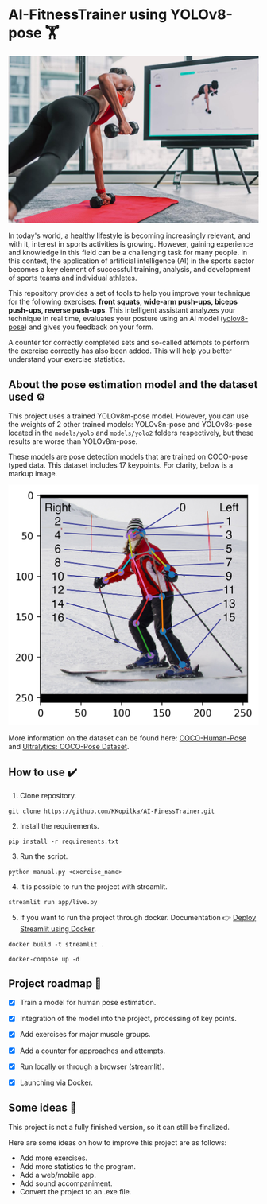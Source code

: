 # AI-FitnessTrainer using YOLOv8-pose 🏋️

<p align="center">
<img src="docs/ai-trainer.jpg"
    alt="ai_trainer"
    width=550 />
</p>

In today's world, a healthy lifestyle is becoming increasingly relevant, and with it, interest in sports activities is growing. However, gaining experience and knowledge in this field can be a challenging task for many people. In this context, the application of artificial intelligence (AI) in the sports sector becomes a key element of successful training, analysis, and development of sports teams and individual athletes.

This repository provides a set of tools to help you improve your technique for the following exercises: **front squats, wide-arm push-ups, biceps push-ups, reverse push-ups**. This intelligent assistant analyzes your technique in real time, evaluates your posture using an AI model ([yolov8-pose](https://docs.ultralytics.com/tasks/pose/)) and gives you feedback on your form.

A counter for correctly completed sets and so-called attempts to perform the exercise correctly has also been added. This will help you better understand your exercise statistics.

## About the pose estimation model and the dataset used ⚙️

This project uses a trained YOLOv8m-pose model. However, you can use the weights of 2 other trained models: YOLOv8n-pose and YOLOv8s-pose located in the ```models/yolo``` and ```models/yolo2``` folders respectively, but these results are worse than YOLOv8m-pose.

These models are pose detection models that are trained on COCO-pose typed data. This dataset includes 17 keypoints. For clarity, below is a markup image.

<p align="center">
<img src="docs/coco-pose.jpg"
    alt="coco-pose"
    width=550 />
</p>

More information on the dataset can be found here: [COCO-Human-Pose](https://github.com/robertklee/COCO-Human-Pose/blob/main/README.md) and [Ultralytics: COCO-Pose Dataset](https://docs.ultralytics.com/datasets/pose/coco/).

## How to use ✔️
1. Clone repository.
```
git clone https://github.com/KKopilka/AI-FinessTrainer.git
```
2. Install the requirements.
```
pip install -r requirements.txt
```
3. Run the script.
```
python manual.py <exercise_name>
```
4. It is possible to run the project with streamlit.
```
streamlit run app/live.py 
```
5. If you want to run the project through docker. Documentation 👉 [Deploy Streamlit using Docker](https://docs.streamlit.io/deploy/tutorials/docker).
```
docker build -t streamlit .
```
```
docker-compose up -d
```

## Project roadmap 📝

- [x] Train a model for human pose estimation.

- [x] Integration of the model into the project, processing of key points.

- [x] Add exercises for major muscle groups.

- [x] Add a counter for approaches and attempts.

- [x] Run locally or through a browser (streamlit).

- [x] Launching via Docker.

## Some ideas 📝
This project is not a fully finished version, so it can still be finalized.

Here are some ideas on how to improve this project are as follows:
- Add more exercises.
- Add more statistics to the program.
- Add a web/mobile app.
- Add sound accompaniment.
- Convert the project to an .exe file.